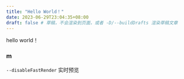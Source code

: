 ```yaml
---
title: "Hello World！"
date: 2023-06-29T23:04:35+08:00
draft: false # 草稿，不会渲染到页面，或者 -D/--buildDrafts 渲染草稿文章
---
```

hello world！

### m
`--disableFastRender` 实时预览

